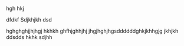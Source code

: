 hgh
hkj


dfdkf
Sdjkhjkh
dsd

hghghghjjhjhgj
hkhkh
ghfhjghhjhj
jhgjhghjhgsddddddghkjkhhgjg
jkhjkh
ddsdds
hkhk
sdjhh
